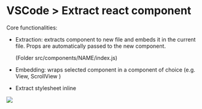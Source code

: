 # VSCode > Extract react component

Core functionalities:
- Extraction: extracts component to new file and embeds it in the current file. Props are automatically passed to the new component. 

    (Folder src/components/NAME/index.js)
    
- Embedding: wraps selected component in a component of choice (e.g. View, ScrollView )

- Extract stylesheet inline

![](https://github.com/zucska/extract-component/blob/master/extract-component.gif?raw=true)
